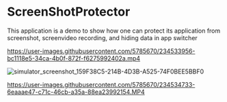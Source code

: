 # ScreenShotProtector


This application is a demo to show how one can protect its application from screenshot, screenvideo recording, and hiding data in app switcher

https://user-images.githubusercontent.com/5785670/234533956-bc1118e5-34ca-4b0f-872f-f6275992402a.mp4

![simulator_screenshot_159F38C5-214B-4D3B-A525-74F0BEE5BBF0](https://user-images.githubusercontent.com/5785670/234534533-ea97ad58-fbad-497e-91d2-f914e842314e.png)


https://user-images.githubusercontent.com/5785670/234534733-6eaaae47-c71c-46cb-a35a-88ea23992154.MP4

